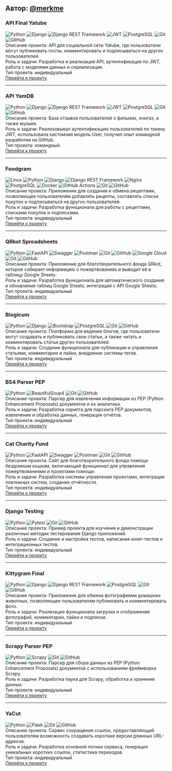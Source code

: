 ## __Автор: [@merkme](https://github.com/merkme "GitHub аккаунт @merkme")__  

### **API Final Yatube**  
![Python](https://img.shields.io/badge/-Python-3776AB?logo=python&logoColor=white) ![Django](https://img.shields.io/badge/-Django-092E20?logo=django&logoColor=white) ![Django REST Framework](https://img.shields.io/badge/-Django%20REST%20Framework-092E20?logo=django&logoColor=white) ![JWT](https://img.shields.io/badge/-JWT-000000?logo=JSON%20web%20tokens&logoColor=white) ![PostgreSQL](https://img.shields.io/badge/-PostgreSQL-4169E1?logo=postgresql&logoColor=white) ![Git](https://img.shields.io/badge/-Git-F05032?logo=git&logoColor=white) ![GitHub](https://img.shields.io/badge/-GitHub-181717?logo=github&logoColor=white)  
   Описание проекта: API для социальной сети Yatube, где пользователи могут публиковать посты, комментировать и подписываться на других пользователей.  
   Роль и задачи: Разработка и реализация API, аутентификация по JWT, работа с моделями данных и сериализация.  
   Тип проекта: индивидуальный  
   [Перейти к проекту](https://github.com/merkme-portfolio/portfolio/tree/main/api_final_yatube "Открыть страницу проекта в GitHub")  
___

### **API YamDB**  
![Python](https://img.shields.io/badge/-Python-3776AB?logo=python&logoColor=white) ![Django](https://img.shields.io/badge/-Django-092E20?logo=django&logoColor=white) ![Django REST Framework](https://img.shields.io/badge/-Django%20REST%20Framework-092E20?logo=django&logoColor=white) ![JWT](https://img.shields.io/badge/-JWT-000000?logo=JSON%20web%20tokens&logoColor=white) ![PostgreSQL](https://img.shields.io/badge/-PostgreSQL-4169E1?logo=postgresql&logoColor=white)  ![Git](https://img.shields.io/badge/-Git-F05032?logo=git&logoColor=white) ![GitHub](https://img.shields.io/badge/-GitHub-181717?logo=github&logoColor=white)  
   Описание проекта: База отзывов пользователей о фильмах, книгах, а также музыке.  
   Роль и задачи: Реализовывал аутентификацию пользователей по токену JWT, использована кастомная модель User, получил опыт командной разработки на GitHub.  
   Тип проекта: командный  
   [Перейти к проекту](https://github.com/merkme-portfolio/portfolio/tree/main/api_yamdb1 "Открыть страницу проекта в GitHub")  
___

### **Foodgram**  
![Linux](https://img.shields.io/badge/-Linux-FCC624?logo=linux&logoColor=black) ![Python](https://img.shields.io/badge/-Python-3776AB?logo=python&logoColor=white) ![Django](https://img.shields.io/badge/-Django-092E20?logo=django&logoColor=white) ![Django REST Framework](https://img.shields.io/badge/-Django%20REST%20Framework-092E20?logo=django&logoColor=white) ![Nginx](https://img.shields.io/badge/-Nginx-009639?logo=nginx&logoColor=white) ![PostgreSQL](https://img.shields.io/badge/-PostgreSQL-4169E1?logo=postgresql&logoColor=white) ![Docker](https://img.shields.io/badge/-Docker-2496ED?logo=docker&logoColor=white) ![GitHub Actions](https://img.shields.io/badge/-GitHub%20Actions-2088FF?logo=github%20actions&logoColor=white)  ![Git](https://img.shields.io/badge/-Git-F05032?logo=git&logoColor=white) ![GitHub](https://img.shields.io/badge/-GitHub-181717?logo=github&logoColor=white)  
Описание проекта: Приложение для создания и обмена рецептами, позволяющее пользователям добавлять рецепты, составлять списки покупок и подписываться на других пользователей.  
Роль и задачи: Разработка функционала для работы с рецептами, списками покупок и подписками.  
Тип проекта: индивидуальный  
[Перейти к проекту](https://github.com/merkme-portfolio/portfolio/tree/main/foodgram "Открыть страницу проекта в GitHub")  
___

### **QRkot Spreadsheets**  
![Python](https://img.shields.io/badge/-Python-3776AB?logo=python&logoColor=white) ![FastAPI](https://img.shields.io/badge/-FastAPI-009688?logo=fastapi&logoColor=white) ![Swagger](https://img.shields.io/badge/-Swagger-85EA2D?logo=swagger&logoColor=white) ![Postman](https://img.shields.io/badge/-Postman-FF6C37?logo=postman&logoColor=white) ![Git](https://img.shields.io/badge/-Git-F05032?logo=git&logoColor=white) ![GitHub](https://img.shields.io/badge/-GitHub-181717?logo=github&logoColor=white) ![Google Cloud](https://img.shields.io/badge/-Google%20Cloud-4285F4?logo=google%20cloud&logoColor=white)  ![Git](https://img.shields.io/badge/-Git-F05032?logo=git&logoColor=white) ![GitHub](https://img.shields.io/badge/-GitHub-181717?logo=github&logoColor=white)  
Описание проекта: Приложение для благотворительного фонда QRkot, которое собирает информацию о пожертвованиях и выводит её в таблицу Google Sheets.  
Роль и задачи: Разработка функционала для автоматического создания и обновления таблиц Google Sheets, интеграция с API Google Sheets.  
Тип проекта: индивидуальный  
[Перейти к проекту](https://github.com/merkme-portfolio/portfolio/tree/main/QRkot_spreadsheets "Открыть страницу проекта в GitHub")  
___

### **Blogicum**  
![Python](https://img.shields.io/badge/-Python-3776AB?logo=python&logoColor=white) ![Django](https://img.shields.io/badge/-Django-092E20?logo=django&logoColor=white) ![Bootstrap](https://img.shields.io/badge/-Bootstrap-7952B3?logo=bootstrap&logoColor=white) ![PostgreSQL](https://img.shields.io/badge/-PostgreSQL-4169E1?logo=postgresql&logoColor=white)  ![Git](https://img.shields.io/badge/-Git-F05032?logo=git&logoColor=white) ![GitHub](https://img.shields.io/badge/-GitHub-181717?logo=github&logoColor=white)  
Описание проекта: Платформа для ведения блогов, где пользователи могут создавать и публиковать свои статьи, а также читать и комментировать статьи других пользователей.  
Роль и задачи: Создание функционала для публикации и управления статьями, комментарии и лайки, внедрение системы тегов.  
Тип проекта: индивидуальный  
[Перейти к проекту](https://github.com/merkme-portfolio/portfolio/tree/main/blogicum "Открыть страницу проекта в GitHub")  
___

### **BS4 Parser PEP**  
![Python](https://img.shields.io/badge/-Python-3776AB?logo=python&logoColor=white) ![BeautifulSoup4](https://img.shields.io/badge/-BeautifulSoup4-3776AB?logo=python&logoColor=white) ![Git](https://img.shields.io/badge/-Git-F05032?logo=git&logoColor=white) ![GitHub](https://img.shields.io/badge/-GitHub-181717?logo=github&logoColor=white)  
Описание проекта: Парсер для извлечения информации из PEP (Python Enhancement Proposals) документов и их аналитика.  
Роль и задачи: Разработка скрипта для парсинга PEP документов, извлечение и обработка данных, генерация отчётов.  
Тип проекта: индивидуальный  
[Перейти к проекту](https://github.com/merkme-portfolio/portfolio/tree/main/bs4_parser_pep "Открыть страницу проекта в GitHub")
___

### **Cat Charity Fund**  
![Python](https://img.shields.io/badge/-Python-3776AB?logo=python&logoColor=white) ![FastAPI](https://img.shields.io/badge/-FastAPI-009688?logo=fastapi&logoColor=white) ![Swagger](https://img.shields.io/badge/-Swagger-85EA2D?logo=swagger&logoColor=white) ![Postman](https://img.shields.io/badge/-Postman-FF6C37?logo=postman&logoColor=white)  ![Git](https://img.shields.io/badge/-Git-F05032?logo=git&logoColor=white) ![GitHub](https://img.shields.io/badge/-GitHub-181717?logo=github&logoColor=white)  
Описание проекта: Сайт для благотворительного фонда помощи бездомным кошкам, включающий функционал для управления пожертвованиями и проектами помощи.  
Роль и задачи: Разработка системы управления проектами, интеграция платежных систем, создание отчётности.   
Тип проекта: индивидуальный   
[Перейти к проекту](https://github.com/merkme-portfolio/portfolio/tree/main/cat_charity_fund "Открыть страницу проекта в GitHub")  
___

### **Django Testing**  
![Python](https://img.shields.io/badge/-Python-3776AB?logo=python&logoColor=white) ![Pytest](https://img.shields.io/badge/-Pytest-0A9EDC?logo=pytest&logoColor=white)  ![Git](https://img.shields.io/badge/-Git-F05032?logo=git&logoColor=white) ![GitHub](https://img.shields.io/badge/-GitHub-181717?logo=github&logoColor=white)  
Описание проекта: Пример проекта для изучения и демонстрации различных методик тестирования Django приложений.  
Роль и задачи: Создание и настройка тестов, написание юнит-тестов и интеграционных тестов.  
Тип проекта: индивидуальный  
[Перейти к проекту](https://github.com/merkme-portfolio/portfolio/tree/main/django_testing "Открыть страницу проекта в GitHub")
___

### **Kittygram Final**  
![Python](https://img.shields.io/badge/-Python-3776AB?logo=python&logoColor=white) ![Django](https://img.shields.io/badge/-Django-092E20?logo=django&logoColor=white) ![Django REST Framework](https://img.shields.io/badge/-Django%20REST%20Framework-092E20?logo=django&logoColor=white) ![PostgreSQL](https://img.shields.io/badge/-PostgreSQL-4169E1?logo=postgresql&logoColor=white)  ![Git](https://img.shields.io/badge/-Git-F05032?logo=git&logoColor=white) ![GitHub](https://img.shields.io/badge/-GitHub-181717?logo=github&logoColor=white)  
Описание проекта: Приложение для обмена фотографиями домашних животных, позволяющее пользователям публиковать и комментировать фото.  
Роль и задачи: Реализация функционала загрузки и отображения фотографий, комментарии, лайки и подписки.  
Тип проекта: индивидуальный  
[Перейти к проекту](https://github.com/merkme-portfolio/portfolio/tree/main/kittygram_final "Открыть страницу проекта в GitHub")  
___

### **Scrapy Parser PEP**  
![Python](https://img.shields.io/badge/-Python-3776AB?logo=python&logoColor=white) ![Scrapy](https://img.shields.io/badge/-Scrapy-0779A3?logo=scrapy&logoColor=white)  ![Git](https://img.shields.io/badge/-Git-F05032?logo=git&logoColor=white) ![GitHub](https://img.shields.io/badge/-GitHub-181717?logo=github&logoColor=white)  
Описание проекта: Парсер для сбора данных из PEP (Python Enhancement Proposals) документов с использованием фреймворка Scrapy.  
Роль и задачи: Разработка паука для Scrapy, обработка и хранение данных.  
Тип проекта: индивидуальный  
[Перейти к проекту](https://github.com/merkme-portfolio/portfolio/tree/main/scrapy_parser_pep "Открыть страницу проекта в GitHub")  
___

### **YaCut**  
![Python](https://img.shields.io/badge/-Python-3776AB?logo=python&logoColor=white) ![Flask](https://img.shields.io/badge/-Flask-000000?logo=flask&logoColor=white)  ![Git](https://img.shields.io/badge/-Git-F05032?logo=git&logoColor=white) ![GitHub](https://img.shields.io/badge/-GitHub-181717?logo=github&logoColor=white)  
Описание проекта: Сервис сокращения ссылок, предоставляющий пользователям возможность создавать короткие версии длинных URL-адресов.  
Роль и задачи: Разработка основной логики сервиса, генерация уникальных коротких ссылок, статистика переходов.  
Тип проекта: индивидуальный  
[Перейти к проекту](https://github.com/merkme-portfolio/portfolio/tree/main/yacut "Открыть страницу проекта в GitHub")  


